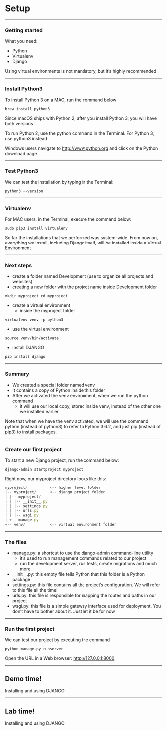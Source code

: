 # Setup

---
### Getting started

What you need:
- Python
- Virtualenv
- Django

Using virtual environments is not mandatory, but it’s highly recommended


---
### Install Python3
To install Python 3 on a MAC, run the command below
```
brew install python3
```

Since macOS ships with Python 2, after you install Python 3, you will have both versions

To run Python 2, use the python command in the Terminal. For Python 3, use python3 instead

Windows users navigate to http://www.python.org and click on the Python download page

---
### Test Python3

We can test the installation by typing in the Terminal:
```
python3 --version
```

---
### Virtualenv

For MAC users, in the Terminal, execute the command below:
```
sudo pip3 install virtualenv
```

So far the installations that we performed was system-wide. From now on, everything we install, including Django itself, will be installed inside a Virtual Environment

---
### Next steps
- create a folder named Development (use to organize all projects and websites)
- creating a new folder with the project name inside Development folder
```
mkdir myproject cd myproject
```
- create a virtual environment
    - inside the myproject folder
```    
virtualenv venv -p python3 
```
- use the virtual environment
```
source venv/bin/activate
```
- install DJANGO
```
pip install django
```


---
### Summary
- We created a special folder named venv
- It contains a copy of Python inside this folder
- After we activated the venv environment, when we run the python command
    - it will use our local copy, stored inside venv, instead of the other one we installed earlier

Note that when we have the venv activated, we will use the command python (instead of python3) to refer to Python 3.6.2, and just pip (instead of pip3) to install packages.

---
### Create our first project
To start a new Django project, run the command below:
```
django-admin startproject myproject
```

Right now, our myproject directory looks like this:
```js
myproject/          <-- higher level folder
|-- myproject/      <-- django project folder
| |-- myproject/
| | |-- __init__.py
| | |-- settings.py 
| | |-- urls.py
| | |-- wsgi.py
| +-- manage.py 
+-- venv/           <-- virtual environment folder
```

---
### The files 
- manage.py: a shortcut to use the django-admin command-line utility
    - it’s used to run management commands related to our project
    - run the development server, run tests, create migrations and much more
- \_\_init\_\_.py: this empty file tells Python that this folder is a Python package
- settings.py: this file contains all the project’s configuration. We will refer to this file all the time!
- urls.py: this file is responsible for mapping the routes and paths in our project
- wsgi.py: this file is a simple gateway interface used for deployment. You don’t have to bother about it. Just let it be for now

---
### Run the first project
We can test our project by executing the command
```
python manage.py runserver
```
Open the URL in a Web browser: http://127.0.0.1:8000



---
<!-- .slide: data-background="url('images/demo.jpg')" data-background-size="cover" --> 
<!-- .slide: class="lab" -->
## Demo time!
Installing and using DJANGO

---
<!-- .slide: data-background="url('images/lab2.jpg')" data-background-size="cover"  --> 
<!-- .slide: class="lab" -->
## Lab time!
Installing and using DJANGO



